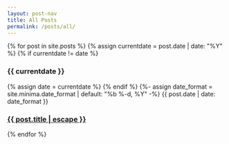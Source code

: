 ```yaml
---
layout: post-nav
title: All Posts
permalink: /posts/all/
---
```



<div>
{% for post in site.posts %}
  {% assign currentdate = post.date | date: "%Y" %}
    {% if currentdate != date %}
      <h3 id="{{post.date | date: "%Y"}}">{{ currentdate }}</h3>
      {% assign date = currentdate %}
    {% endif %}
    {%- assign date_format = site.minima.date_format | default: "%b %-d, %Y" -%} 
    <span class="post-meta">{{ post.date | date: date_format }}</span>
      <h3>
        <a class="post-link" href="{{ post.url | relative_url }}">
         {{ post.title | escape }}
        </a>  
      </h3> 
{% endfor %}
</div>





